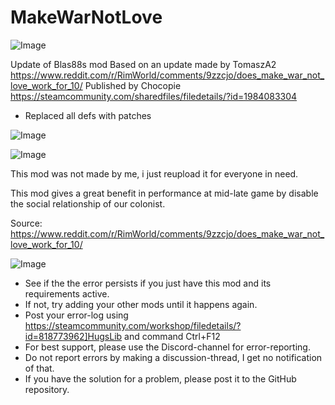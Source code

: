 # MakeWarNotLove

![Image](https://i.imgur.com/buuPQel.png)

Update of Blas88s mod
Based on an update made by TomaszA2
https://www.reddit.com/r/RimWorld/comments/9zzcjo/does_make_war_not_love_work_for_10/
Published by Chocopie
https://steamcommunity.com/sharedfiles/filedetails/?id=1984083304

- Replaced all defs with patches

![Image](https://i.imgur.com/pufA0kM.png)

	
![Image](https://i.imgur.com/Z4GOv8H.png)


This mod was not made by me, i just reupload it for everyone in need.

This mod gives a great benefit in performance at mid-late game by disable the social relationship of our colonist.

Source: https://www.reddit.com/r/RimWorld/comments/9zzcjo/does_make_war_not_love_work_for_10/


![Image](https://i.imgur.com/PwoNOj4.png)



-  See if the the error persists if you just have this mod and its requirements active.
-  If not, try adding your other mods until it happens again.
-  Post your error-log using https://steamcommunity.com/workshop/filedetails/?id=818773962]HugsLib and command Ctrl+F12
-  For best support, please use the Discord-channel for error-reporting.
-  Do not report errors by making a discussion-thread, I get no notification of that.
-  If you have the solution for a problem, please post it to the GitHub repository.




